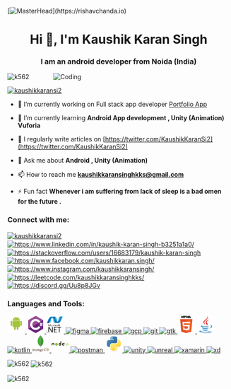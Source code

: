 [![MasterHead](https://1.bp.blogspot.com/-7A4WynwLsM...)](https://rishavchanda.io)
<h1 align = "center"> Hi 👋, I'm Kaushik Karan Singh </h1>
<h3 align="center">I am an android developer from Noida (India)</h3>
<img align="right" alt="Coding" width="400" src="https://c.tenor.com/qJ5evVs-_uUAAAAC/coding.gif" >


<p align="left"> <img src="https://komarev.com/ghpvc/?username=k562&label=Profile%20views&color=0e75b6&style=flat" alt="k562" /> </p>

<p align="left"> <a href="https://twitter.com/kaushikkaransi2" target="blank"><img src="https://img.shields.io/twitter/follow/kaushikkaransi2?logo=twitter&style=for-the-badge" alt="kaushikkaransi2" /></a> </p>

- 🔭 I’m currently working on Full stack app developer [Portfolio App](Not_finished_yet)

- 🌱 I’m currently learning **Android App development , Unity (Animation) Vuforia**

- 📝 I regularly write articles on [https://twitter.com/KaushikKaranSi2](https://twitter.com/KaushikKaranSi2)

- 💬 Ask me about **Android , Unity (Animation)**

- 📫 How to reach me **kaushikkaransinghkks@gmail.com**

- ⚡ Fun fact **Whenever i am suffering from lack of sleep is a bad omen for the future .**

<h3 align="left">Connect with me:</h3>
<p align="left">
<a href="https://twitter.com/kaushikkaransi2" target="blank"><img align="center" src="https://raw.githubusercontent.com/rahuldkjain/github-profile-readme-generator/master/src/images/icons/Social/twitter.svg" alt="kaushikkaransi2" height="30" width="40" /></a>
<a href="https://linkedin.com/in/https://www.linkedin.com/in/kaushik-karan-singh-b3251a1a0/" target="blank"><img align="center" src="https://raw.githubusercontent.com/rahuldkjain/github-profile-readme-generator/master/src/images/icons/Social/linked-in-alt.svg" alt="https://www.linkedin.com/in/kaushik-karan-singh-b3251a1a0/" height="30" width="40" /></a>
<a href="https://stackoverflow.com/users/https://stackoverflow.com/users/16683179/kaushik-karan-singh" target="blank"><img align="center" src="https://raw.githubusercontent.com/rahuldkjain/github-profile-readme-generator/master/src/images/icons/Social/stack-overflow.svg" alt="https://stackoverflow.com/users/16683179/kaushik-karan-singh" height="30" width="40" /></a>
<a href="https://fb.com/https://www.facebook.com/kaushikkaran.singh/" target="blank"><img align="center" src="https://raw.githubusercontent.com/rahuldkjain/github-profile-readme-generator/master/src/images/icons/Social/facebook.svg" alt="https://www.facebook.com/kaushikkaran.singh/" height="30" width="40" /></a>
<a href="https://instagram.com/https://www.instagram.com/kaushikkaransingh/" target="blank"><img align="center" src="https://raw.githubusercontent.com/rahuldkjain/github-profile-readme-generator/master/src/images/icons/Social/instagram.svg" alt="https://www.instagram.com/kaushikkaransingh/" height="30" width="40" /></a>
<a href="https://www.leetcode.com/https://leetcode.com/kaushikkaransinghkks/" target="blank"><img align="center" src="https://raw.githubusercontent.com/rahuldkjain/github-profile-readme-generator/master/src/images/icons/Social/leet-code.svg" alt="https://leetcode.com/kaushikkaransinghkks/" height="30" width="40" /></a>
<a href="https://discord.gg/https://discord.gg/Uu8p8JGv" target="blank"><img align="center" src="https://raw.githubusercontent.com/rahuldkjain/github-profile-readme-generator/master/src/images/icons/Social/discord.svg" alt="https://discord.gg/Uu8p8JGv" height="30" width="40" /></a>
</p>

<h3 align="left">Languages and Tools:</h3>
<p align="left"> <a href="https://developer.android.com" target="_blank" rel="noreferrer"> <img src="https://raw.githubusercontent.com/devicons/devicon/master/icons/android/android-original-wordmark.svg" alt="android" width="40" height="40"/> </a> <a href="https://www.w3schools.com/cs/" target="_blank" rel="noreferrer"> <img src="https://raw.githubusercontent.com/devicons/devicon/master/icons/csharp/csharp-original.svg" alt="csharp" width="40" height="40"/> </a> <a href="https://dotnet.microsoft.com/" target="_blank" rel="noreferrer"> <img src="https://raw.githubusercontent.com/devicons/devicon/master/icons/dot-net/dot-net-original-wordmark.svg" alt="dotnet" width="40" height="40"/> </a> <a href="https://www.figma.com/" target="_blank" rel="noreferrer"> <img src="https://www.vectorlogo.zone/logos/figma/figma-icon.svg" alt="figma" width="40" height="40"/> </a> <a href="https://firebase.google.com/" target="_blank" rel="noreferrer"> <img src="https://www.vectorlogo.zone/logos/firebase/firebase-icon.svg" alt="firebase" width="40" height="40"/> </a> <a href="https://cloud.google.com" target="_blank" rel="noreferrer"> <img src="https://www.vectorlogo.zone/logos/google_cloud/google_cloud-icon.svg" alt="gcp" width="40" height="40"/> </a> <a href="https://git-scm.com/" target="_blank" rel="noreferrer"> <img src="https://www.vectorlogo.zone/logos/git-scm/git-scm-icon.svg" alt="git" width="40" height="40"/> </a> <a href="https://www.gtk.org/" target="_blank" rel="noreferrer"> <img src="https://upload.wikimedia.org/wikipedia/commons/7/71/GTK_logo.svg" alt="gtk" width="40" height="40"/> </a> <a href="https://www.w3.org/html/" target="_blank" rel="noreferrer"> <img src="https://raw.githubusercontent.com/devicons/devicon/master/icons/html5/html5-original-wordmark.svg" alt="html5" width="40" height="40"/> </a> <a href="https://www.java.com" target="_blank" rel="noreferrer"> <img src="https://raw.githubusercontent.com/devicons/devicon/master/icons/java/java-original.svg" alt="java" width="40" height="40"/> </a> <a href="https://kotlinlang.org" target="_blank" rel="noreferrer"> <img src="https://www.vectorlogo.zone/logos/kotlinlang/kotlinlang-icon.svg" alt="kotlin" width="40" height="40"/> </a> <a href="https://www.mongodb.com/" target="_blank" rel="noreferrer"> <img src="https://raw.githubusercontent.com/devicons/devicon/master/icons/mongodb/mongodb-original-wordmark.svg" alt="mongodb" width="40" height="40"/> </a> <a href="https://nodejs.org" target="_blank" rel="noreferrer"> <img src="https://raw.githubusercontent.com/devicons/devicon/master/icons/nodejs/nodejs-original-wordmark.svg" alt="nodejs" width="40" height="40"/> </a> <a href="https://postman.com" target="_blank" rel="noreferrer"> <img src="https://www.vectorlogo.zone/logos/getpostman/getpostman-icon.svg" alt="postman" width="40" height="40"/> </a> <a href="https://www.python.org" target="_blank" rel="noreferrer"> <img src="https://raw.githubusercontent.com/devicons/devicon/master/icons/python/python-original.svg" alt="python" width="40" height="40"/> </a> <a href="https://unity.com/" target="_blank" rel="noreferrer"> <img src="https://www.vectorlogo.zone/logos/unity3d/unity3d-icon.svg" alt="unity" width="40" height="40"/> </a> <a href="https://unrealengine.com/" target="_blank" rel="noreferrer"> <img src="https://raw.githubusercontent.com/kenangundogan/fontisto/036b7eca71aab1bef8e6a0518f7329f13ed62f6b/icons/svg/brand/unreal-engine.svg" alt="unreal" width="40" height="40"/> </a> <a href="https://dotnet.microsoft.com/apps/xamarin" target="_blank" rel="noreferrer"> <img src="https://raw.githubusercontent.com/detain/svg-logos/780f25886640cef088af994181646db2f6b1a3f8/svg/xamarin.svg" alt="xamarin" width="40" height="40"/> </a> <a href="https://www.adobe.com/products/xd.html" target="_blank" rel="noreferrer"> <img src="https://cdn.worldvectorlogo.com/logos/adobe-xd.svg" alt="xd" width="40" height="40"/> </a> </p>

<p><img align="left" src="https://github-readme-stats.vercel.app/api/top-langs?username=k562&show_icons=true&locale=en&layout=compact" alt="k562" /></p>

<p>&nbsp;<img align="center" src="https://github-readme-stats.vercel.app/api?username=k562&show_icons=true&locale=en" alt="k562" /></p>

<p><img align="center" src="https://github-readme-streak-stats.herokuapp.com/?user=k562&" alt="k562" /></p>
